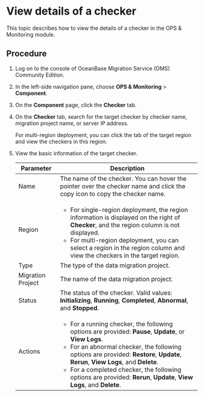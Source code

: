 # View details of a checker

This topic describes how to view the details of a checker in the OPS & Monitoring module.

## Procedure

1. Log on to the console of OceanBase Migration Service (OMS) Community Edition.

2. In the left-side navigation pane, choose **OPS & Monitoring** > **Component**.

3. On the **Component** page, click the **Checker** tab.

4. On the **Checker** tab, search for the target checker by checker name, migration project name, or server IP address.

   For multi-region deployment, you can click the tab of the target region and view the checkers in this region.

5. View the basic information of the target checker.

   | **Parameter** | **Description** |
   |--------|----|
   | Name | The name of the checker. You can hover the pointer over the checker name and click the copy icon to copy the checker name.  |
   | Region | <ul><li>For single-region deployment, the region information is displayed on the right of **Checker**, and the region column is not displayed.   <li> For multi-region deployment, you can select a region in the region column and view the checkers in the target region.  </ul> |
   | Type | The type of the data migration project.  |
   | Migration Project | The name of the data migration project.  |
   | Status | The status of the checker. Valid values: **Initializing**, **Running**, **Completed**, **Abnormal**, and **Stopped**.  |
   | Actions | <ul><li>For a running checker, the following options are provided: **Pause**, **Update**, or **View Logs**.   <li> For an abnormal checker, the following options are provided: **Restore**, **Update**, **Rerun**, **View Logs**, and **Delete**.   <li>For a completed checker, the following options are provided: **Rerun**, **Update**, **View Logs**, and **Delete**.  |
